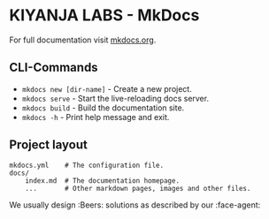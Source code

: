 # KIYANJA LABS - MkDocs

For full documentation visit [mkdocs.org](https://www.mkdocs.org).

## CLI-Commands

* `mkdocs new [dir-name]` - Create a new project.
* `mkdocs serve` - Start the live-reloading docs server.
* `mkdocs build` - Build the documentation site.
* `mkdocs -h` - Print help message and exit.

## Project layout

    mkdocs.yml    # The configuration file.
    docs/
        index.md  # The documentation homepage.
        ...       # Other markdown pages, images and other files.

We usually design :Beers: solutions as described by our :face-agent:
 